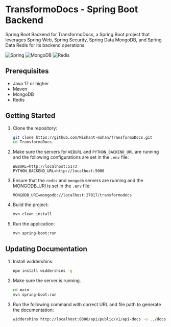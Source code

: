# TransformoDocs - Spring Boot Backend

Spring Boot Backend for TransformoDocs, a Spring Boot project that leverages Spring Web, Spring Security, Spring Data MongoDB, and Spring Data Redis for its backend operations.

![Spring](https://img.shields.io/badge/spring-%236DB33F.svg?style=for-the-badge&logo=spring&logoColor=white)
![MongoDB](https://img.shields.io/badge/MongoDB-%234ea94b.svg?style=for-the-badge&logo=mongodb&logoColor=white)
![Redis](https://img.shields.io/badge/redis-%23DD0031.svg?style=for-the-badge&logo=redis&logoColor=white)

## Prerequisites

- Java 17 or higher
- Maven
- MongoDB
- Redis

## Getting Started

1. Clone the repository:
    ```sh
    git clone https://github.com/Nishant-mohan/TransformoDocs.git
    cd TransformoDocs
    ```

2. Make sure the servers for `WEBURL` and `PYTHON_BACKEND_URL` are running and the following configurations are set in the `.env` file:
    ```env
    WEBURL=http://localhost:5173
    PYTHON_BACKEND_URL=http://localhost:5000
    ```

3. Ensure that the `redis` and `mongodb` servers are running and the MONGODB_URI is set in the `.env` file:
    ```env
    MONGODB_URI=mongodb://localhost:27017/transformodocs
    ```

4. Build the project:
    ```sh
    mvn clean install
    ```

5. Run the application:
    ```sh
    mvn spring-boot:run
    ```

## Updating Documentation

1. Install widdershins:
    ```sh
    npm install widdershins -g
    ```

2. Make sure the server is running.
    ```sh
    cd main
    mvn spring-boot:run
    ```

3. Run the following command with correct URL and file path to generate the documentation:
    ```sh
    widdershins http://localhost:8080/api/public/v1/api-docs -o ../docs/SERVER.md -c false
    ```